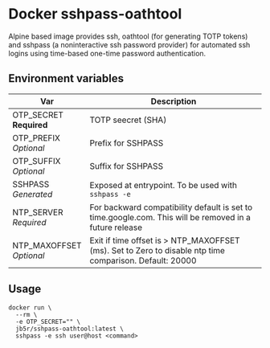 # Docker sshpass-oathtool
Alpine based image provides ssh, oathtool (for generating TOTP tokens) and sshpass (a noninteractive ssh password provider) for automated ssh logins using time-based one-time password authentication.

## Environment variables

| Var                         | Description        |
|-----------------------------|--------------------|
| OTP_SECRET<br> **Required** | TOTP seecret (SHA) |
| OTP_PREFIX<br> *Optional*   | Prefix for SSHPASS |
| OTP_SUFFIX<br> *Optional*   | Suffix for SSHPASS |
| SSHPASS<br> *Generated*     | Exposed at entrypoint. To be used with `sshpass -e`|
| NTP_SERVER<br> *Required*   | For backward compatibility default is set to time.google.com. This will be removed in a future release |
| NTP_MAXOFFSET<br> *Optional*| Exit if time offset is > NTP_MAXOFFSET (ms). Set to Zero to disable ntp time comparison. Default: 20000 |

## Usage

    docker run \
      --rm \
      -e OTP_SECRET="" \
      jb5r/sshpass-oathtool:latest \
      sshpass -e ssh user@host <command>
